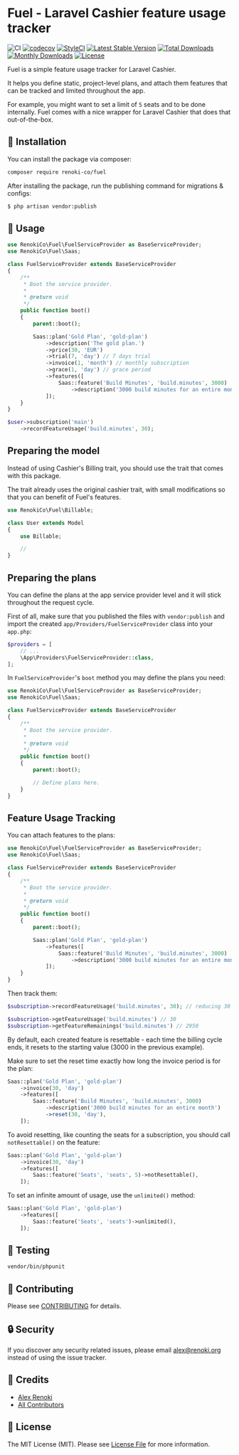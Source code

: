 Fuel - Laravel Cashier feature usage tracker
============================================

![CI](https://github.com/renoki-co/fuel/workflows/CI/badge.svg?branch=master)
[![codecov](https://codecov.io/gh/renoki-co/fuel/branch/master/graph/badge.svg)](https://codecov.io/gh/renoki-co/fuel/branch/master)
[![StyleCI](https://github.styleci.io/repos/277109456/shield?branch=master)](https://github.styleci.io/repos/277109456)
[![Latest Stable Version](https://poser.pugx.org/renoki-co/fuel/v/stable)](https://packagist.org/packages/renoki-co/fuel)
[![Total Downloads](https://poser.pugx.org/renoki-co/fuel/downloads)](https://packagist.org/packages/renoki-co/fuel)
[![Monthly Downloads](https://poser.pugx.org/renoki-co/fuel/d/monthly)](https://packagist.org/packages/renoki-co/fuel)
[![License](https://poser.pugx.org/renoki-co/fuel/license)](https://packagist.org/packages/renoki-co/fuel)

Fuel is a simple feature usage tracker for Laravel Cashier.

It helps you define static, project-level plans, and attach them features that can be tracked and limited throughout the app.

For example, you might want to set a limit of `5` seats and to be done internally. Fuel comes with a nice wrapper for Laravel Cashier that does that out-of-the-box.

## 🚀 Installation

You can install the package via composer:

```bash
composer require renoki-co/fuel
```

After installing the package, run the publishing command for migrations & configs:

```bash
$ php artisan vendor:publish
```

## 🙌 Usage

``` php
use RenokiCo\Fuel\FuelServiceProvider as BaseServiceProvider;
use RenokiCo\Fuel\Saas;

class FuelServiceProvider extends BaseServiceProvider
{
    /**
     * Boot the service provider.
     *
     * @return void
     */
    public function boot()
    {
        parent::boot();

        Saas::plan('Gold Plan', 'gold-plan')
            ->description('The gold plan.')
            ->price(30, 'EUR')
            ->trial(7, 'day') // 7 days trial
            ->invoice(1, 'month') // monthly subscription
            ->grace(1, 'day') // grace period
            ->features([
                Saas::feature('Build Minutes', 'build.minutes', 3000)
                    ->description('3000 build minutes for an entire month!'),
            ]);
    }
}
```

```php
$user->subscription('main')
    ->recordFeatureUsage('build.minutes', 30);
```

## Preparing the model

Instead of using Cashier's Billing trait, you should use the trait that comes with this package.

The trait already uses the original cashier trait, with small modifications so that you can benefit of Fuel's features.

```php
use RenokiCo\Fuel\Billable;

class User extends Model
{
    use Billable;

    //
}
```

## Preparing the plans

You can define the plans at the app service provider level and it will stick throughout the request cycle.

First of all, make sure that you published the files with `vendor:publish` and import the created `app/Providers/FuelServiceProvider` class into your `app.php`:

```php
$providers = [
    // ...
    \App\Providers\FuelServiceProvider::class,
];
```

In `FuelServiceProvider`'s `boot` method you may define the plans you need:

```php
use RenokiCo\Fuel\FuelServiceProvider as BaseServiceProvider;
use RenokiCo\Fuel\Saas;

class FuelServiceProvider extends BaseServiceProvider
{
    /**
     * Boot the service provider.
     *
     * @return void
     */
    public function boot()
    {
        parent::boot();

        // Define plans here.
    }
}
```

## Feature Usage Tracking

You can attach features to the plans:

```php
use RenokiCo\Fuel\FuelServiceProvider as BaseServiceProvider;
use RenokiCo\Fuel\Saas;

class FuelServiceProvider extends BaseServiceProvider
{
    /**
     * Boot the service provider.
     *
     * @return void
     */
    public function boot()
    {
        parent::boot();

        Saas::plan('Gold Plan', 'gold-plan')
            ->features([
                Saas::feature('Build Minutes', 'build.minutes', 3000)
                    ->description('3000 build minutes for an entire month!'),
            ]);
    }
}
```

Then track them:

```php
$subscription->recordFeatureUsage('build.minutes', 30); // reducing 30 mins

$subscription->getFeatureUsage('build.minutes') // 30
$subscription->getFeatureRemainings('build.minutes') // 2950
```

By default, each created feature is resettable - each time the billing cycle ends, it resets to the starting value (3000 in the previous example).

Make sure to set the reset time exactly how long the invoice period is for the plan:

```php
Saas::plan('Gold Plan', 'gold-plan')
    ->invoice(30, 'day')
    ->features([
        Saas::feature('Build Minutes', 'build.minutes', 3000)
            ->description('3000 build minutes for an entire month')
            ->reset(30, 'day'),
    ]);
```

To avoid resetting, like counting the seats for a subscription, you should call `notResettable()` on the feature:

```php
Saas::plan('Gold Plan', 'gold-plan')
    ->invoice(30, 'day')
    ->features([
        Saas::feature('Seats', 'seats', 5)->notResettable(),
    ]);
```

To set an infinite amount of usage, use the `unlimited()` method:

```php
Saas::plan('Gold Plan', 'gold-plan')
    ->features([
        Saas::feature('Seats', 'seats')->unlimited(),
    ]);
```

## 🐛 Testing

``` bash
vendor/bin/phpunit
```

## 🤝 Contributing

Please see [CONTRIBUTING](CONTRIBUTING.md) for details.

## 🔒  Security

If you discover any security related issues, please email alex@renoki.org instead of using the issue tracker.

## 🎉 Credits

- [Alex Renoki](https://github.com/rennokki)
- [All Contributors](../../contributors)

## 📄 License

The MIT License (MIT). Please see [License File](LICENSE) for more information.
